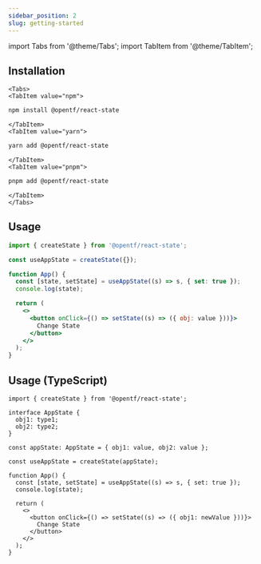 ```yaml
---
sidebar_position: 2
slug: getting-started
---
```


import Tabs from '@theme/Tabs';
import TabItem from '@theme/TabItem';

## Installation
```mdx-code-block
<Tabs>
<TabItem value="npm">
```

```bash
npm install @opentf/react-state
```

```mdx-code-block
</TabItem>
<TabItem value="yarn">
```

```bash
yarn add @opentf/react-state
```

```mdx-code-block
</TabItem>
<TabItem value="pnpm">
```

```bash
pnpm add @opentf/react-state
```

```mdx-code-block
</TabItem>
</Tabs>
```
## Usage

```jsx
import { createState } from '@opentf/react-state';

const useAppState = createState({});

function App() {
  const [state, setState] = useAppState((s) => s, { set: true });
  console.log(state);

  return (
    <>
      <button onClick={() => setState((s) => ({ obj: value }))}>
        Change State
      </button>
    </>
  );
}
```

## Usage (TypeScript)

```tsx
import { createState } from '@opentf/react-state';

interface AppState {
  obj1: type1;
  obj2: type2;
}

const appState: AppState = { obj1: value, obj2: value };

const useAppState = createState(appState);

function App() {
  const [state, setState] = useAppState((s) => s, { set: true });
  console.log(state);

  return (
    <>
      <button onClick={() => setState((s) => ({ obj1: newValue }))}>
        Change State
      </button>
    </>
  );
}
```
